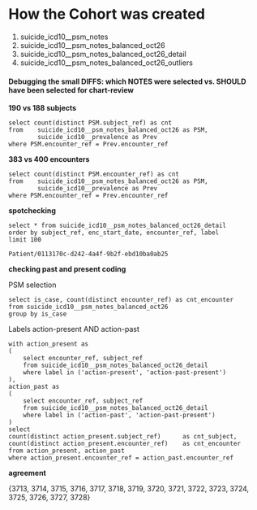 # How the Cohort was created 

1. suicide_icd10__psm_notes
2. suicide_icd10__psm_notes_balanced_oct26
3. suicide_icd10__psm_notes_balanced_oct26_detail
4. suicide_icd10__psm_notes_balanced_oct26_outliers

#### Debugging the small DIFFS: which NOTES were selected vs. SHOULD have been selected for chart-review  

**190 vs 188 subjects**

    select count(distinct PSM.subject_ref) as cnt 
    from    suicide_icd10__psm_notes_balanced_oct26 as PSM, 
            suicide_icd10__prevalence as Prev 
    where PSM.encounter_ref = Prev.encounter_ref

**383 vs 400 encounters**

    select count(distinct PSM.encounter_ref) as cnt 
    from    suicide_icd10__psm_notes_balanced_oct26 as PSM, 
            suicide_icd10__prevalence as Prev 
    where PSM.encounter_ref = Prev.encounter_ref

**spotchecking**

    select * from suicide_icd10__psm_notes_balanced_oct26_detail
    order by subject_ref, enc_start_date, encounter_ref, label
    limit 100

    Patient/0113170c-d242-4a4f-9b2f-ebd10ba0ab25

**checking past and present coding**

PSM selection 

    select is_case, count(distinct encounter_ref) as cnt_encounter 
    from suicide_icd10__psm_notes_balanced_oct26
    group by is_case

Labels action-present AND action-past

    with action_present as 
    (
        select encounter_ref, subject_ref
        from suicide_icd10__psm_notes_balanced_oct26_detail
        where label in ('action-present', 'action-past-present')
    ), 
    action_past as 
    (
        select encounter_ref, subject_ref
        from suicide_icd10__psm_notes_balanced_oct26_detail
        where label in ('action-past', 'action-past-present')
    )
    select 
    count(distinct action_present.subject_ref)      as cnt_subject, 
    count(distinct action_present.encounter_ref)    as cnt_encounter 
    from action_present, action_past
    where action_present.encounter_ref = action_past.encounter_ref


**agreement**

{3713, 3714, 3715, 3716, 3717, 3718, 3719, 3720, 3721, 3722, 3723, 3724, 3725, 3726, 3727, 3728}